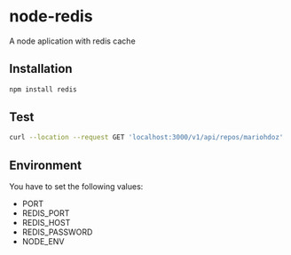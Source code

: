 # node-redis
A node aplication with redis cache

## Installation

```bash
npm install redis
```
## Test 

```bash
curl --location --request GET 'localhost:3000/v1/api/repos/mariohdoz'
````

## Environment 
You have to set the following values:
* PORT
* REDIS_PORT
* REDIS_HOST
* REDIS_PASSWORD
* NODE_ENV
